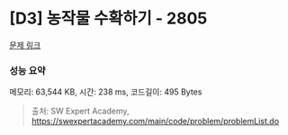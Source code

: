 # [D3] 농작물 수확하기 - 2805 

[문제 링크](https://swexpertacademy.com/main/code/problem/problemDetail.do?contestProbId=AV7GLXqKAWYDFAXB) 

### 성능 요약

메모리: 63,544 KB, 시간: 238 ms, 코드길이: 495 Bytes



> 출처: SW Expert Academy, https://swexpertacademy.com/main/code/problem/problemList.do